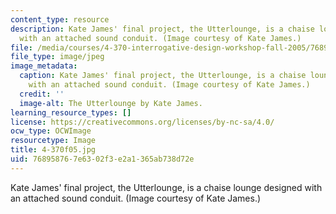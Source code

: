 ```yaml
---
content_type: resource
description: Kate James' final project, the Utterlounge, is a chaise lounge designed
  with an attached sound conduit. (Image courtesy of Kate James.)
file: /media/courses/4-370-interrogative-design-workshop-fall-2005/768958767e6302f3e2a1365ab738d72e_4-370f05.jpg
file_type: image/jpeg
image_metadata:
  caption: Kate James' final project, the Utterlounge, is a chaise lounge designed
    with an attached sound conduit. (Image courtesy of Kate James.)
  credit: ''
  image-alt: The Utterlounge by Kate James.
learning_resource_types: []
license: https://creativecommons.org/licenses/by-nc-sa/4.0/
ocw_type: OCWImage
resourcetype: Image
title: 4-370f05.jpg
uid: 76895876-7e63-02f3-e2a1-365ab738d72e
---
```

Kate James' final project, the Utterlounge, is a chaise lounge designed with an attached sound conduit. (Image courtesy of Kate James.)